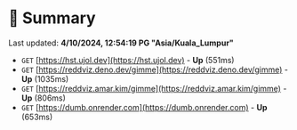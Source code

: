 # 📖 Summary
Last updated: **4/10/2024, 12:54:19 PG "Asia/Kuala_Lumpur"**

- `GET` [https://hst.ujol.dev](https://hst.ujol.dev) - **Up** (551ms)
- `GET` [https://reddviz.deno.dev/gimme](https://reddviz.deno.dev/gimme) - **Up** (1035ms)
- `GET` [https://reddviz.amar.kim/gimme](https://reddviz.amar.kim/gimme) - **Up** (806ms)
- `GET` [https://dumb.onrender.com](https://dumb.onrender.com) - **Up** (653ms)
